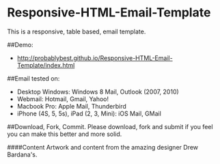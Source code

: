Responsive-HTML-Email-Template
==============================

This is a responsive, table based, email template.

##Demo:

- http://probablybest.github.io/Responsive-HTML-Email-Template/index.html

##Email tested on:

- Desktop Windows: Windows 8 Mail, Outlook (2007, 2010)
- Webmail: Hotmail, Gmail, Yahoo!
- Macbook Pro: Apple Mail, Thunderbird
- iPhone (4S, 5, 5s), iPad (2, 3, Mini): iOS Mail, GMail
	
##Download, Fork, Commit.
Please download, fork and submit if you feel you can make this better and more solid.

####Content
Artwork and content from the amazing designer Drew Bardana's.
